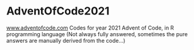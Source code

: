 # AdventOfCode2021
www.adventofcode.com
Codes for year 2021 Advent of Code, in R programming language
(Not always fully answered, sometimes the pure answers are manually derived from the code...)
